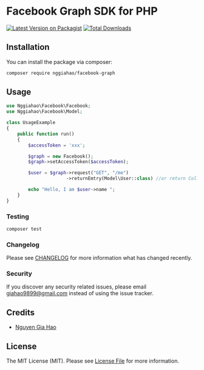 # Facebook Graph SDK for PHP

[![Latest Version on Packagist](https://img.shields.io/packagist/v/nggiahao/facebook-graph.svg?style=flat-square)](https://packagist.org/packages/nggiahao/facebook-graph)
[![Total Downloads](https://img.shields.io/packagist/dt/nggiahao/facebook-graph.svg?style=flat-square)](https://packagist.org/packages/nggiahao/facebook-graph)


## Installation

You can install the package via composer:

```bash
composer require nggiahao/facebook-graph
```

## Usage

``` php
use Nggiahao\Facebook\Facebook;
use Nggiahao\Facebook\Model;

class UsageExample
{
    public function run()
    {
        $accessToken = 'xxx';

        $graph = new Facebook();
        $graph->setAccessToken($accessToken);

        $user = $graph->request("GET", "/me")
                      ->returnEmtry(Model\User::class) //or return Collection

        echo "Hello, I am $user->name ";
    }
}
```

### Testing

``` bash
composer test
```

### Changelog

Please see [CHANGELOG](CHANGELOG.md) for more information what has changed recently.

### Security

If you discover any security related issues, please email giahao9899@gmail.com instead of using the issue tracker.

## Credits

- [Nguyen Gia Hao](https://github.com/nggiahao)

## License

The MIT License (MIT). Please see [License File](LICENSE.md) for more information.
